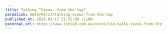 ```yaml
---
title: Talking “Views, from the top”
permalink: 2019/03/17/talking-views-from-the-top
published_at: 2019-03-17 21:55:00 +1100
external_url: https://www.icelab.com.au/notes/tim-talks-views-from-the-top
---
```


